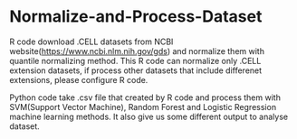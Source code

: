 # Normalize-and-Process-Dataset
R code download .CELL datasets from NCBI website(https://www.ncbi.nlm.nih.gov/gds) and normalize them with quantile normalizing method. This R code can normalize only .CELL extension datasets, if process other datasets that include differenet extensions, please configure R code.

Python code take .csv file that created by R code and process them with SVM(Support Vector Machine), Random Forest and Logistic Regression machine learning methods. It also give us some different output to analyse dataset.
